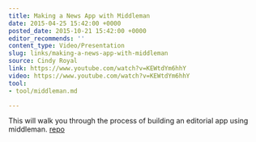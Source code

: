 ```yaml
---
title: Making a News App with Middleman
date: 2015-04-25 15:42:00 +0000
posted_date: 2015-10-21 15:42:00 +0000
editor_recommends: ''
content_type: Video/Presentation
slug: links/making-a-news-app-with-middleman
source: Cindy Royal
link: https://www.youtube.com/watch?v=KEWtdYm6hhY
video: https://www.youtube.com/watch?v=KEWtdYm6hhY
tool:
- tool/middleman.md

---
```

This will walk you through the process of building an editorial app using middleman. [repo](https://github.com/cindyroyal/top_albums)

